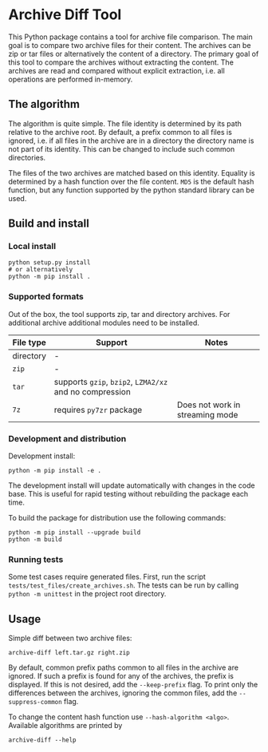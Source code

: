 # Archive Diff Tool

This Python package contains a tool for archive file comparison. The main goal is to compare two archive files for their
content. The archives can be zip or tar files or alternatively the content of a directory. The primary goal of this tool
to compare the archives without extracting the content. The archives are read and compared without explicit extraction,
i.e. all operations are performed in-memory.

## The algorithm

The algorithm is quite simple. The file identity is determined by its path relative to the archive root. By default, a
prefix common to all files is ignored, i.e. if all files in the archive are in a directory the directory name is not
part of its identity. This can be changed to include such common directories.

The files of the two archives are matched based on this identity. Equality is determined by a hash function over the
file content. `MD5` is the default hash function, but any function supported by the python standard library can be used.

## Build and install

### Local install

```shell
python setup.py install
# or alternatively
python -m pip install .
```

### Supported formats

Out of the box, the tool supports zip, tar and directory archives. For additional archive additional modules need to be
installed.

| File type | Support                                                 | Notes                           |
|-----------|---------------------------------------------------------|---------------------------------|
| directory | -                                                       |                                 |
| `zip`     | -                                                       |                                 | 
| `tar`     | supports `gzip`, `bzip2`, `LZMA2/xz` and no compression |                                 |
| `7z`      | requires `py7zr` package                                | Does not work in streaming mode |

### Development and distribution

Development install:

```shell
python -m pip install -e .
```

The development install will update automatically with changes in the code base. This is useful for rapid testing
without rebuilding the package each time.

To build the package for distribution use the following commands:

```shell
python -m pip install --upgrade build
python -m build
```

### Running tests

Some test cases require generated files. First, run the script `tests/test_files/create_archives.sh`.
The tests can be run by calling `python -m unittest` in the project root directory.

## Usage

Simple diff between two archive files:

```shell
archive-diff left.tar.gz right.zip
```

By default, common prefix paths common to all files in the archive are ignored. If such a prefix is found for any of the
archives, the prefix is displayed. If this is not desired, add the `--keep-prefix` flag. To print only the differences
between the archives, ignoring the common files, add the `--suppress-common` flag.

To change the content hash function use `--hash-algorithm <algo>`. Available algorithms are printed by

```shell
archive-diff --help
```